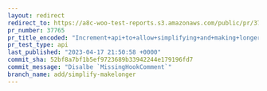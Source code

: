 ```yaml
---
layout: redirect
redirect_to: https://a8c-woo-test-reports.s3.amazonaws.com/public/pr/37765/api/index.html
pr_number: 37765
pr_title_encoded: "Increment+api+to+allow+simplifying+and+making+longer+message"
pr_test_type: api
last_published: "2023-04-17 21:50:58 +0000"
commit_sha: 52bf8a7bf1b5ef9723689b33942244e179196fd7
commit_message: "Disalbe `MissingHookComment`"
branch_name: add/simplify-makelonger
---
```

